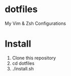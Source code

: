 # dotfiles
My Vim &amp; Zsh Configurations

# Install
1. Clone this repository
2. cd dotfiles
3. ./install.sh
